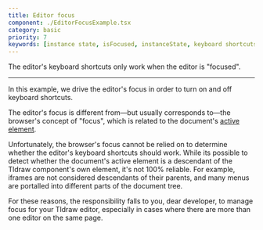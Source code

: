 ```yaml
---
title: Editor focus
component: ./EditorFocusExample.tsx
category: basic
priority: 7
keywords: [instance state, isFocused, instanceState, keyboard shortcuts]
---
```


The editor's keyboard shortcuts only work when the editor is "focused".

---

In this example, we drive the editor's focus in order to turn on and off keyboard shortcuts.

The editor's focus is different from—but usually corresponds to—the browser's concept of "focus", which is related to the document's [active element](https://developer.mozilla.org/en-US/docs/Web/API/Document/activeElement).

Unfortunately, the browser's focus cannot be relied on to determine whether the editor's keyboard shortcuts should work. While its possible to detect whether the document's active element is a descendant of the Tldraw component's own element, it's not 100% reliable. For example, iframes are not considered descendants of their parents, and many menus are portalled into different parts of the document tree.

For these reasons, the responsibility falls to you, dear developer, to manage focus for your Tldraw editor, especially in cases where there are more than one editor on the same page.
